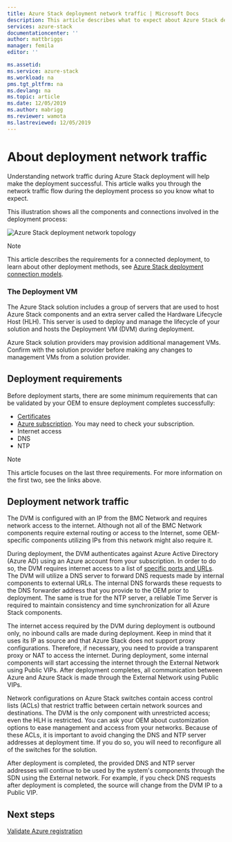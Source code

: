 ```yaml
---
title: Azure Stack deployment network traffic | Microsoft Docs
description: This article describes what to expect about Azure Stack deployment networking processes.
services: azure-stack
documentationcenter: ''
author: mattbriggs
manager: femila
editor: ''

ms.assetid: 
ms.service: azure-stack
ms.workload: na
pms.tgt_pltfrm: na
ms.devlang: na
ms.topic: article
ms.date: 12/05/2019
ms.author: mabrigg
ms.reviewer: wamota
ms.lastreviewed: 12/05/2019
---
```


# About deployment network traffic
Understanding network traffic during Azure Stack deployment will help make the deployment successful. This article walks you through the network traffic flow during the deployment process so you know what to expect.

This illustration shows all the components and connections involved in the deployment process:

![Azure Stack deployment network topology](media/deployment-networking/figure1.png)

> [!NOTE]
> This article describes the requirements for a connected deployment, to learn about other deployment methods, see [Azure Stack deployment connection models](azure-stack-connection-models.md).

### The Deployment VM
The Azure Stack solution includes a group of servers that are used to host Azure Stack components and an extra server called the Hardware Lifecycle Host (HLH). This server is used to deploy and manage the lifecycle of your solution and hosts the Deployment VM (DVM) during deployment.

Azure Stack solution providers may provision additional management VMs. Confirm with the solution provider before making any changes to management VMs from a solution provider.

## Deployment requirements
Before deployment starts, there are some minimum requirements that can be validated by your OEM to ensure deployment completes successfully:

-   [Certificates](azure-stack-pki-certs.md)
-   [Azure subscription](azure-stack-validate-registration.md). You may need to check your subscription.
-   Internet access
-   DNS
-   NTP

> [!NOTE]
> This article focuses on the last three requirements. For more information on the first two, see the links above.

## Deployment network traffic
The DVM is configured with an IP from the BMC Network and requires network access to the internet. Although not all of the BMC Network components require external routing or access to the Internet, some OEM-specific components utilizing IPs from this network might also require it.

During deployment, the DVM authenticates against Azure Active Directory (Azure AD) using an Azure account from your subscription. In order to do so, the DVM requires internet access to a list of [specific ports and URLs](azure-stack-integrate-endpoints.md). The DVM will utilize a DNS server to forward DNS requests made by internal components to external URLs. The internal DNS forwards these requests to the DNS forwarder address that you provide to the OEM prior to deployment. The same is true for the NTP server, a reliable Time Server is required to maintain consistency and time synchronization for all Azure Stack components.

The internet access required by the DVM during deployment is outbound only, no inbound calls are made during deployment. Keep in mind that it uses its IP as source and that Azure Stack does not support proxy configurations. Therefore, if necessary, you need to provide a transparent proxy or NAT to access the internet. During deployment, some internal components will start accessing the internet through the External Network using Public VIPs. After deployment completes, all communication between Azure and Azure Stack is made through the External Network using Public VIPs.

Network configurations on Azure Stack switches contain access control lists (ACLs) that restrict traffic between certain network sources and destinations. The DVM is the only component with unrestricted access; even the HLH is restricted. You can ask your OEM about customization options to ease management and access from your networks. Because of these ACLs, it is important to avoid changing the DNS and NTP server addresses at deployment time. If you do so, you will need to reconfigure all of the switches for the solution.

After deployment is completed, the provided DNS and NTP server addresses will continue to be used by the system's components through the SDN using the External network. For example, if you check DNS requests after deployment is completed, the source will change from the DVM IP to a Public VIP.

## Next steps
[Validate Azure registration](azure-stack-validate-registration.md)
